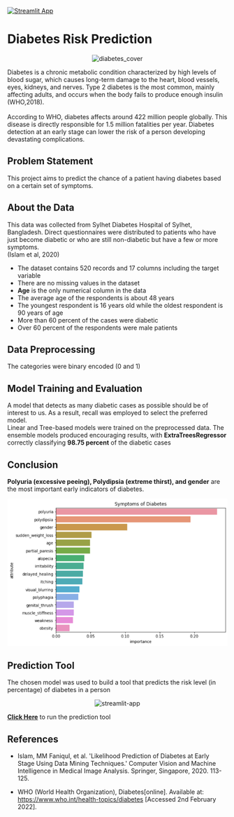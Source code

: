 [![Streamlit App](https://static.streamlit.io/badges/streamlit_badge_black_white.svg)](https://share.streamlit.io/hassan-ademola/diabetes_prevention/main/app.py)
# Diabetes Risk Prediction
<p align='center'><img src='media/diabetes_cover.jpg' alt='diabetes_cover'/></p>
Diabetes is a chronic metabolic condition characterized by high levels of blood sugar, which causes long-term damage to the heart, blood vessels, eyes, kidneys, 
and nerves. Type 2 diabetes is the most common, mainly affecting adults, and occurs when the body fails to produce enough insulin (WHO,2018).
<br>
<br>
According to WHO, diabetes affects around 422 million people globally. This disease is directly responsible for 1.5 million fatalities per year.
Diabetes detection at an early stage can lower the risk of a person developing devastating complications.

## Problem Statement
This project aims to predict the chance of a patient having diabetes based on a certain set of symptoms.

## About the Data
This data was collected from Sylhet Diabetes Hospital of Sylhet, Bangladesh. Direct questionnaires were distributed to patients who have just become diabetic or who are still non-diabetic but have a few or more symptoms.   
(Islam et al, 2020)  

- The dataset contains 520 records and 17 columns including the target variable
- There are no missing values in the dataset
- **Age** is the only numerical column in the data
- The average age of the respondents is about 48 years
- The youngest respondent is 16 years old while the oldest respondent is 90 years of age
- More than 60 percent of the cases were diabetic
- Over 60 percent of the respondents were male patients

## Data Preprocessing
The categories were binary encoded (0 and 1) 

## Model Training and Evaluation
A model that detects as many diabetic cases as possible should be of interest to us. As a result, recall was employed to select the preferred model.  
Linear and Tree-based models were trained on the preprocessed data. The ensemble models produced encouraging results, with **ExtraTreesRegressor** correctly classifying **98.75 percent** of the diabetic cases

## Conclusion
**Polyuria (excessive peeing), Polydipsia (extreme thirst), and gender** are the most important early indicators of diabetes.
<p align='center'><img src='media/feature_importance.png' alt='feature_importance'/></p>

## Prediction Tool
The chosen model was used to build a tool that predicts the risk level (in percentage) of diabetes in a person
<p align='center'><img src='media/streamlit-app.gif' alt='streamlit-app'/></p>
<p><a href='https://share.streamlit.io/hassan-ademola/diabetes_prevention/main/app.py'><b>Click Here</b></a> to run the prediction tool</p>

## References
- Islam, MM Faniqul, et al. 'Likelihood Prediction of Diabetes at Early Stage Using Data Mining Techniques.' Computer Vision and Machine Intelligence in Medical Image Analysis. Springer, Singapore, 2020. 113-125.  

- WHO (World Health Organization), Diabetes[online]. Available at: https://www.who.int/health-topics/diabetes [Accessed 2nd February 2022].


